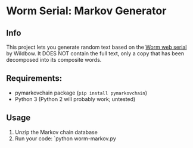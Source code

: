 # Worm Serial: Markov Generator

## Info

This project lets you generate random text based on the
[Worm web serial](https://parahumans.wordpress.com/) by Wildbow. It DOES NOT
contain the full text, only a copy that has been decomposed into its composite words.

## Requirements:
 - pymarkovchain package (`pip install pymarkovchain`)
 - Python 3 (Python 2 will probably work; untested)

## Usage

1. Unzip the Markov chain database
2. Run your code: `python worm-markov.py
